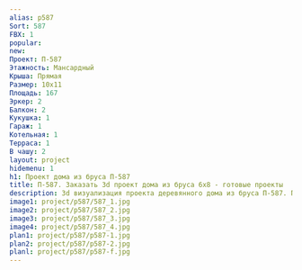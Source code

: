 ```yaml
---
alias: p587
Sort: 587
FBX: 1
popular: 
new: 
Проект: П-587
Этажность: Мансардный
Крыша: Прямая
Размер: 10х11
Площадь: 167
Эркер: 2
Балкон: 2
Кукушка: 1
Гараж: 1
Котельная: 1
Терраса: 1
В чашу: 2
layout: project
hidemenu: 1
h1: Проект дома из бруса П-587
title: П-587. Заказать 3d проект дома из бруса 6х8 - готовые проекты
description: 3d визуализация проекта деревянного дома из бруса П-587. Площадь 56 м2, размер 6х8. Вы можете внести любые изменения в проект.
image1: project/p587/587_1.jpg
image2: project/p587/587_2.jpg
image3: project/p587/587_3.jpg
image4: project/p587/587_4.jpg
plan1: project/p587/p587-1.jpg
plan2: project/p587/p587-2.jpg
planl: project/p587/p587-f.jpg
---
```

